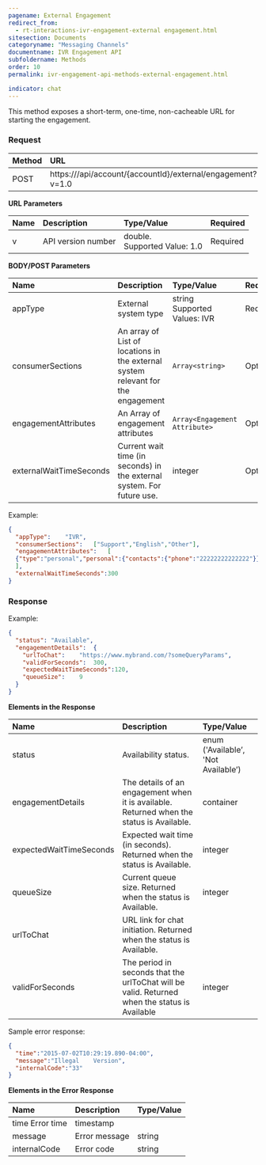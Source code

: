 ```yaml
---
pagename: External Engagement
redirect_from:
  - rt-interactions-ivr-engagement-external engagement.html
sitesection: Documents
categoryname: "Messaging Channels"
documentname: IVR Engagement API
subfoldername: Methods
order: 10
permalink: ivr-engagement-api-methods-external-engagement.html

indicator: chat
---
```


This method exposes a short-term, one-time, non-cacheable URL for starting the engagement.

### Request

| Method | URL |
| :--- | :--- |
| POST | https://<domain>/api/account/{accountId}/external/engagement?v=1.0 |

**URL Parameters**

| Name | Description | Type/Value | Required |
| :--- | :--- | :--- |:--- |
| v | API version number | double. <br> Supported Value: 1.0 | Required |

**BODY/POST Parameters**

| Name | Description | Type/Value | Required |
| :--- | :--- | :--- | :--- |
| appType | External system type | string <br> Supported Values: IVR | Required |
| consumerSections | An array of List of locations in the external system relevant for the engagement | `Array<string>` | Optional |
| engagementAttributes | An Array of engagement attributes | `Array<Engagement Attribute>` | Optional |
| externalWaitTimeSeconds | Current wait time (in seconds) in the external system. For future use. | integer | Optional |

Example:

```json
{
  "appType":	"IVR",
  "consumerSections":	["Support","English","Other"],
  "engagementAttributes":	[
  {"type":"personal","personal":{"contacts":{"phone":"22222222222222"}}}
  ],
  "externalWaitTimeSeconds":300
}
```

### Response

Example:
```json
{
  "status":	"Available",
  "engagementDetails":	{
    "urlToChat":	"https://www.mybrand.com/?someQueryParams",
    "validForSeconds":	300,
    "expectedWaitTimeSeconds":120,
    "queueSize":	9
  }
}
```

**Elements in the Response**

| Name | Description | Type/Value |
| :--- | :--- | :--- |
| status | Availability status. | enum ('Available’, 'Not Available’) |
| engagementDetails | The details of an engagement when it is available. Returned when the status is Available. | container |
| expectedWaitTimeSeconds | Expected wait time (in seconds). Returned when the status is Available. | integer |
| queueSize | Current queue size. Returned when the status is Available. | integer |
| urlToChat | URL link for chat initiation. Returned when the status is Available. | |
| validForSeconds | The period in seconds that the urlToChat will be valid. Returned when the status is Available | integer |

Sample error response:

```json
{
  "time":"2015-07-02T10:29:19.890-04:00",
  "message":"Illegal	Version",
  "internalCode":"33"
}
```

**Elements in the Error Response**

| Name | Description | Type/Value |
| :--- | :--- | :--- |
| time Error time | timestamp |
| message | Error message | string |
| internalCode | Error code | string |
